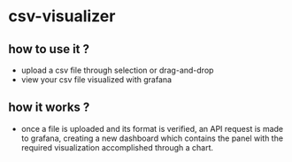 # csv-visualizer

## how to use it ?
- upload a csv file through selection or drag-and-drop
- view your csv file visualized with grafana 

## how it works ?
- once a file is uploaded and its format is verified, an API request is made to grafana, creating a new dashboard which contains the panel with the required visualization accomplished through a chart.
